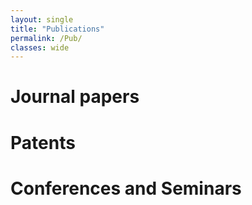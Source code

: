 ```yaml
---
layout: single
title: "Publications"
permalink: /Pub/
classes: wide
---
```


# Journal papers

# Patents

# Conferences and Seminars

